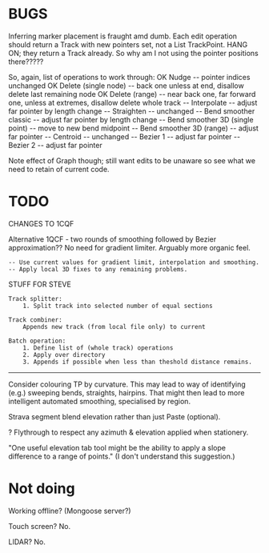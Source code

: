 

# BUGS

Inferring marker placement is fraught amd dumb.
Each edit operation should return a Track with new pointers set, not a List TrackPoint.
HANG ON; they return a Track already.
So why am I not using the pointer positions there?????

So, again, list of operations to work through:
OK Nudge -- pointer indices unchanged
OK Delete (single node) -- back one unless at end, disallow delete last remaining node
OK Delete (range) -- near back one, far forward one, unless at extremes, disallow delete whole track
-- Interpolate -- adjust far pointer by length change
-- Straighten -- unchanged
-- Bend smoother classic -- adjust far pointer by length change
-- Bend smoother 3D (single point) -- move to new bend midpoint
-- Bend smoother 3D (range) -- adjust far pointer
-- Centroid -- unchanged
-- Bezier 1 -- adjust far pointer
-- Bezier 2 -- adjust far pointer

Note effect of Graph though; still want edits to be unaware so see what we need to retain of current code.

# TODO

CHANGES TO 1CQF

Alternative 1QCF - two rounds of smoothing followed by Bezier approximation?? 
No need for gradient limiter. Arguably more organic feel.

    -- Use current values for gradient limit, interpolation and smoothing.
    -- Apply local 3D fixes to any remaining problems.

STUFF FOR STEVE

    Track splitter:
        1. Split track into selected number of equal sections

    Track combiner:
        Appends new track (from local file only) to current
    
    Batch operation:
        1. Define list of (whole track) operations
        2. Apply over directory
        3. Appends if possible when less than theshold distance remains.

---

Consider colouring TP by curvature.
This may lead to way of identifying (e.g.) sweeping bends, straights, hairpins.
That might then lead to more intelligent automated smoothing, specialised by region.

Strava segment blend elevation rather than just Paste (optional).

? Flythrough to respect any azimuth & elevation applied when stationery.

"One useful elevation tab tool might be the ability to apply a slope difference to a range of points."
(I don't understand this suggestion.)

# Not doing

Working offline? (Mongoose server?)

Touch screen? No.

LIDAR? No.


